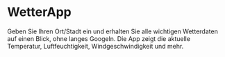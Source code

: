# WetterApp
Geben Sie Ihren Ort/Stadt ein und erhalten Sie alle wichtigen Wetterdaten auf einen Blick, ohne langes Googeln. Die App zeigt die aktuelle Temperatur, Luftfeuchtigkeit, Windgeschwindigkeit und mehr.
